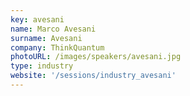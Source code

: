 ```yaml
---
key: avesani
name: Marco Avesani
surname: Avesani
company: ThinkQuantum
photoURL: /images/speakers/avesani.jpg
type: industry
website: '/sessions/industry_avesani'
---
```

